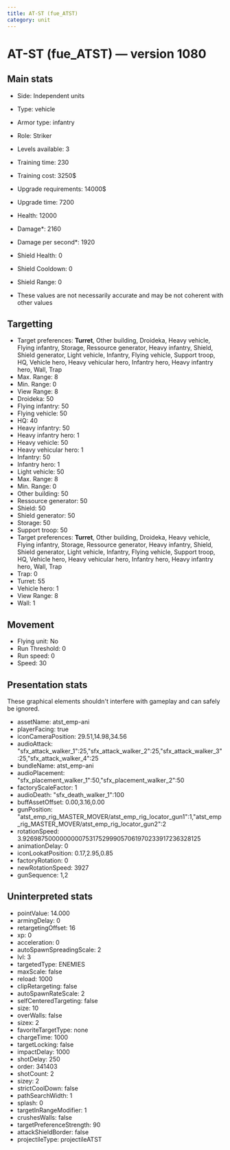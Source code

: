 ```yaml
---
title: AT-ST (fue_ATST)
category: unit
---
```


# AT-ST (fue_ATST) — version 1080

## Main stats

  * Side: Independent units
  * Type: vehicle
  * Armor type: infantry
  * Role: Striker
  * Levels available: 3
  * Training time: 230
  * Training cost: 3250$
  * Upgrade requirements: 14000$
  * Upgrade time: 7200
  * Health: 12000
  * Damage*: 2160
  * Damage per second*: 1920
  * Shield Health: 0
  * Shield Cooldown: 0
  * Shield Range: 0

* These values are not necessarily accurate and may be not coherent with other values

## Targetting

  * Target preferences: **Turret**, Other building, Droideka, Heavy vehicle, Flying infantry, Storage, Ressource generator, Heavy infantry, Shield, Shield generator, Light vehicle, Infantry, Flying vehicle, Support troop, HQ, Vehicle hero, Heavy vehicular hero, Infantry hero, Heavy infantry hero, Wall, Trap
  * Max. Range: 8
  * Min. Range: 0
  * View Range: 8
  * Droideka: 50
  * Flying infantry: 50
  * Flying vehicle: 50
  * HQ: 40
  * Heavy infantry: 50
  * Heavy infantry hero: 1
  * Heavy vehicle: 50
  * Heavy vehicular hero: 1
  * Infantry: 50
  * Infantry hero: 1
  * Light vehicle: 50
  * Max. Range: 8
  * Min. Range: 0
  * Other building: 50
  * Ressource generator: 50
  * Shield: 50
  * Shield generator: 50
  * Storage: 50
  * Support troop: 50
  * Target preferences: **Turret**, Other building, Droideka, Heavy vehicle, Flying infantry, Storage, Ressource generator, Heavy infantry, Shield, Shield generator, Light vehicle, Infantry, Flying vehicle, Support troop, HQ, Vehicle hero, Heavy vehicular hero, Infantry hero, Heavy infantry hero, Wall, Trap
  * Trap: 0
  * Turret: 55
  * Vehicle hero: 1
  * View Range: 8
  * Wall: 1

## Movement

  * Flying unit: No
  * Run Threshold: 0
  * Run speed: 0
  * Speed: 30

## Presentation stats

These graphical elements shouldn't interfere with gameplay and can safely be ignored.

  * assetName: atst_emp-ani
  * playerFacing: true
  * iconCameraPosition: 29.51,14.98,34.56
  * audioAttack: "sfx_attack_walker_1":25,"sfx_attack_walker_2":25,"sfx_attack_walker_3":25,"sfx_attack_walker_4":25
  * bundleName: atst_emp-ani
  * audioPlacement: "sfx_placement_walker_1":50,"sfx_placement_walker_2":50
  * factoryScaleFactor: 1
  * audioDeath: "sfx_death_walker_1":100
  * buffAssetOffset: 0.00,3.16,0.00
  * gunPosition: "atst_emp_rig_MASTER_MOVER/atst_emp_rig_locator_gun1":1,"atst_emp_rig_MASTER_MOVER/atst_emp_rig_locator_gun2":2
  * rotationSpeed: 3.92698750000000007531752999057061970233917236328125
  * animationDelay: 0
  * iconLookatPosition: 0.17,2.95,0.85
  * factoryRotation: 0
  * newRotationSpeed: 3927
  * gunSequence: 1,2

## Uninterpreted stats

  * pointValue: 14.000
  * armingDelay: 0
  * retargetingOffset: 16
  * xp: 0
  * acceleration: 0
  * autoSpawnSpreadingScale: 2
  * lvl: 3
  * targetedType: ENEMIES
  * maxScale: false
  * reload: 1000
  * clipRetargeting: false
  * autoSpawnRateScale: 2
  * selfCenteredTargeting: false
  * size: 10
  * overWalls: false
  * sizex: 2
  * favoriteTargetType: none
  * chargeTime: 1000
  * targetLocking: false
  * impactDelay: 1000
  * shotDelay: 250
  * order: 341403
  * shotCount: 2
  * sizey: 2
  * strictCoolDown: false
  * pathSearchWidth: 1
  * splash: 0
  * targetInRangeModifier: 1
  * crushesWalls: false
  * targetPreferenceStrength: 90
  * attackShieldBorder: false
  * projectileType: projectileATST

